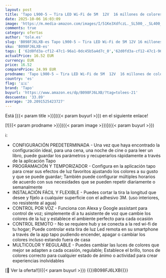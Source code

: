 ```yaml
---
layout: post
title: 'Tapo L900-5 – Tira LED Wi-Fi de 5M  12V  16 millones de colores con 2100 mcd  adecuado para la familia  sincronización con música  compatible con Google y Alexa'
date: 2025-10-06 16:03:09
image: 'https://m.media-amazon.com/images/I/51Ke3XdfczL._SL500_._SL400_.jpg'
comments: true
category: ofertas
author: 'tole.es'
slug: 'B098FJ6LXB-es Tapo L900-5 – Tira LED Wi-Fi de 5M 12V 16 millones de...'
sku: 'B098FJ6LXB-es'
tags: [ '62d0fd3a-cf12-47c1-96a1-0dc45b5a4d7c_0','62d0fd3a-cf12-47c1-96a1-0dc45b5a4d7c_5501','9523d978-59fe-477f-8c56-f69a4f1f65a6_0','9523d978-59fe-477f-8c56-f69a4f1f65a6_1601','9523d978-59fe-477f-8c56-f69a4f1f65a6_3301','9523d978-59fe-477f-8c56-f69a4f1f65a6_9301','Arborist Merchandising Root','CML-Home','Hogar y cocina','Home all','Iluminación','Iluminación de interior','Iluminación decorativa y para usos específicos de interior','Informática','Lighting & Electrical','Los favoritos de nuestros clientes Social: Hogar y cocina','Los favoritos de nuestros clientes Social: Hogar y cocina líneas duras','Self Service','Special Features Stores','Tiras LED de interior','Top Brands Home Electrical','Top Brands Home Selection','alexa','tapo','🇪🇸', ]
actualPrice: 16.52 EUR
currency: EUR
price: 16.52
comparePrice: 24.99 EUR
prodname: 'Tapo L900-5 – Tira LED Wi-Fi de 5M  12V  16 millones de colores con 2100 mcd  adecuado para la familia  sincronización con música  compatible con Google y Alexa'
country: 'es'
flag: '🇪🇸'
brand: 'Tapo'
buyurl: 'https://www.amazon.es/dp/B098FJ6LXB/?tag=tolees-21'
descuento: '33.89'
average: '20.2091525423727'
---
```


Está [{{< param title >}}]({{< param buyurl >}}) en el siguiente enlace!

[![{{< param prodname >}}]({{< param image >}})]({{< param buyurl >}})

ℹ️:

- CONFIGURACIÓN PREDETERMINADA - Una vez que haya encontrado la configuración ideal, para una cena, una noche de cine o para leer un libro, puede guardar los parámetros y recuperarlos rápidamente a través de la aplicación Tapo
- PROGRAMACIÓN Y TEMPORIZADOR - Configura en la aplicación tapo para crear sus efectos de luz favoritos ajustando los colores a su gusto y que se puede guardar; También puede configurar múltiples horarios de acuerdo con sus necesidades que se pueden repetir diariamente o semanalmente
- INSTALACIÓN FÁCIL Y FLEXIBLE - Puedes cortar la tira la longitud que desee y fíjelo a cualquier superficie con el adhesivo 3M. (uso interiores, no resistente al agua)
- CONTROL POR VOZ - Funciona con Alexa y Google assistant para control de voz; simplemente dí a tu asistente de voz que cambie los colores de la luz y establece el ambiente perfecto para cada ocasión
- CONTROL REMOTO - No se requiere hub y se conecta a la red wi-fi de tu hogar; Puede controlar esta tira de luz Led remota en su smartphone a través de la app tapo pudiendo encender, apagar o cambiar los colores incluso estando fuera de casa
- MULTICOLOR Y REGULABLE - Puedes cambiar las luces de colores que mejor se adapten a cada ocasión, regulable; Establece el brillo, tonos de colores correcto para cualquier estado de ánimo o actividad para crear experiencias inolvidables

[🛒 Ver la oferta!!]({{< param buyurl >}})
{{<world>}}B098FJ6LXB{{</world>}}

